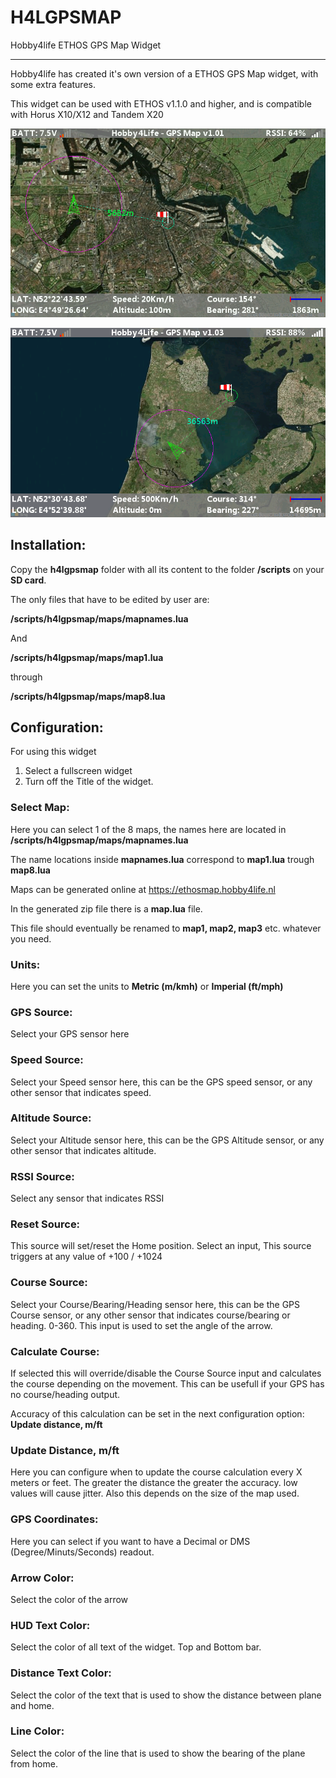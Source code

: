 # H4LGPSMAP
 Hobby4life ETHOS GPS Map Widget

------

Hobby4life has created it's own version of a ETHOS GPS Map widget, with some extra features.

This widget can be used with ETHOS v1.1.0 and higher, and is compatible with Horus X10/X12 and Tandem X20



![](h4lgpsmap.png)

![h4lgpsmap01](h4lgpsmap01.png)





## Installation:

Copy the **h4lgpsmap** folder with all its content to the folder **/scripts** on your **SD card**.

The only files that have to be edited by user are:

**/scripts/h4lgpsmap/maps/mapnames.lua**

And

**/scripts/h4lgpsmap/maps/map1.lua**

through

**/scripts/h4lgpsmap/maps/map8.lua**



## Configuration:

For using this widget

1. Select a fullscreen widget
2. Turn off the Title of the widget.

### Select Map:

Here you can select 1 of the 8 maps, the names here are located in **/scripts/h4lgpsmap/maps/mapnames.lua**

The name locations inside **mapnames.lua** correspond to **map1.lua** trough **map8.lua**

Maps can be generated online at https://ethosmap.hobby4life.nl

In the generated zip file there is a **map.lua** file.

This file should eventually be renamed to **map1, map2, map3** etc. whatever you need.

### Units:

Here you can set the units to **Metric (m/kmh)** or **Imperial (ft/mph)**



### GPS Source:

Select your GPS sensor here

### Speed Source:

Select your Speed sensor here, this can be the GPS speed sensor, or any other sensor that indicates speed.

### Altitude Source:

Select your Altitude sensor here, this can be the GPS Altitude sensor, or any other sensor that indicates altitude.

### RSSI Source:

Select any sensor that indicates RSSI

### Reset Source:

This source will set/reset the Home position.
Select an input, This source triggers at any value of +100 / +1024

### Course Source:

Select your Course/Bearing/Heading sensor here, this can be the GPS Course sensor, or any other sensor that indicates course/bearing or heading. 0-360.
This input is used to set the angle of the arrow.

### Calculate Course:

If selected this will override/disable the Course Source input and calculates the course depending on the movement.
This can be usefull if your GPS has no course/heading output.

Accuracy of this calculation can be set in the next configuration option: **Update distance, m/ft**

### Update Distance, m/ft

Here you can configure when to update the course calculation every X meters or feet.
The greater the distance the greater the accuracy. low values will cause jitter.
Also this depends on the size of the map used.

### GPS Coordinates:

Here you can select if you want to have a Decimal or DMS (Degree/Minuts/Seconds) readout.

### Arrow Color:

Select the color of the arrow

### HUD Text Color:

Select the color of all text of the widget. Top and Bottom bar.

### Distance Text Color:

Select the color of the text that is used to show the distance between plane and home.

### Line Color:

Select the color of the line that is used to show the bearing of the plane from home.

